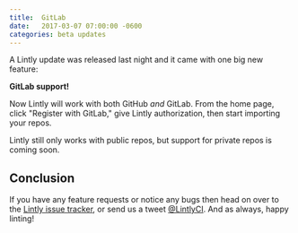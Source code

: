 ```yaml
---
title:  GitLab
date:   2017-03-07 07:00:00 -0600
categories: beta updates
---
```


A Lintly update was released last night and it came with one big new feature:

**GitLab support!**

Now Lintly will work with both GitHub *and* GitLab. From the home page, click "Register with GitLab,"
give Lintly authorization, then start importing your repos.

Lintly still only works with public repos, but support for private repos is coming soon.

## Conclusion

If you have any feature requests or notice any bugs then head on over to the
[Lintly issue tracker](https://github.com/LintlyCI/Lintly-Issues/issues), or send us a tweet
[@LintlyCI](https://twitter.com/LintlyCI). And as always, happy linting!
